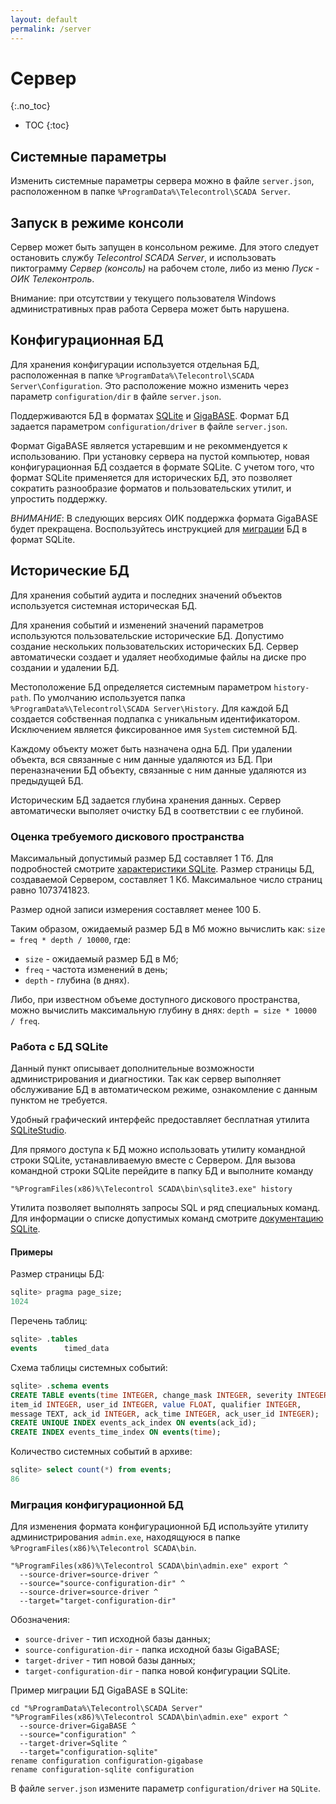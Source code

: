 ```yaml
---
layout: default
permalink: /server
---
```


# Сервер
{:.no_toc}

* TOC
{:toc}


## [](#parameters) Системные параметры

Изменить системные параметры сервера можно в файле `server.json`, расположенном в папке `%ProgramData%\Telecontrol\SCADA Server`.

## [](#console) Запуск в режиме консоли

Сервер может быть запущен в консольном режиме. Для этого следует остановить службу *Telecontrol SCADA Server*, и использовать пиктограмму *Сервер (консоль)* на рабочем столе, либо из меню *Пуск - ОИК Телеконтроль*.

Внимание: при отсутствии у текущего пользователя Windows административных прав работа Сервера может быть нарушена.

## Конфигурационная БД

Для хранения конфигурации используется отдельная БД, расположенная в папке `%ProgramData%\Telecontrol\SCADA Server\Configuration`. Это расположение можно изменить через параметр `configuration/dir` в файле `server.json`.

Поддерживаются БД в форматах [SQLite](https://www.sqlite.org/index.html) и [GigaBASE](http://www.garret.ru/gigabase.html). Формат БД задается параметром `configuration/driver` в файле `server.json`.

Формат GigaBASE является устаревшим и не рекоммендуется к использованию. При установку сервера на пустой компьютер, новая конфигурационная БД создается в формате SQLite. С учетом того, что формат SQLite применяется для исторических БД, это позволяет сократить разнообразие форматов и пользовательских утилит, и упростить поддержку.

*ВНИМАНИЕ*: В следующих версиях ОИК поддержка формата GigaBASE будет прекращена. Воспользуйтесь инструкцией для [миграции](#migration) БД в формат SQLite.

## [](#history)Исторические БД

Для хранения событий аудита и последних значений объектов используется системная историческая БД.

Для хранения событий и изменений значений параметров используются пользовательские исторические БД. Допустимо создание нескольких пользовательских исторических БД. Сервер автоматически создает и удаляет необходимые файлы на диске про создании и удалении БД.

Местоположение БД определяется системным параметром `history-path`. По умолчанию используется папка `%ProgramData%\Telecontrol\SCADA Server\History`. Для каждой БД создается собственная подпапка с уникальным идентификатором. Исключением является фиксированное имя `System` системной БД.

Каждому объекту может быть назначена одна БД. При удалении объекта, вся связанные с ним данные удаляются из БД. При переназначении БД объекту, связанные с ним данные удаляются из предыдущей БД.

Историческим БД задается глубина хранения данных. Сервер автоматически выполяет очистку БД в соответствии с ее глубиной.

### Оценка требуемого дискового пространства

Максимальный допустимый размер БД составляет 1 Тб. Для подробностей смотрите [характеристики SQLite](http://sqlite.org/limits.html). Размер страницы БД, создаваемой Сервером, составляет 1 Кб. Максимальное число страниц равно 1073741823.

Размер одной записи измерения составляет менее 100 Б.

Таким образом, ожидаемый размер БД в Мб можно вычислить как:
`size = freq * depth / 10000`, где:
- `size` - ожидаемый размер БД в Мб;
- `freq` - частота изменений в день;
- `depth` - глубина (в днях).

Либо, при известном объеме доступного дискового пространства, можно вычислить максимальную глубину в днях:
`depth = size * 10000 / freq`.

### Работа с БД SQLite

Данный пункт описывает дополнительные возможности администрирования и диагностики. Так как сервер выполняет обслуживание БД в автоматическом режиме, ознакомление с данным пунктом не требуется.

Удобный графический интерфейс предоставляет бесплатная утилита [SQLiteStudio](https://sqlitestudio.pl/index.rvt).

Для прямого доступа к БД можно использовать утилиту командной строки SQLite, устанавливаемую вместе с Сервером. Для вызова командной строки SQLite перейдите в папку БД и выполните команду

```batch
"%ProgramFiles(x86)%\Telecontrol SCADA\bin\sqlite3.exe" history
```

Утилита позволяет выполнять запросы SQL и ряд специальных команд. Для информации о списке допустимых команд смотрите [документацию SQLite](https://sqlite.org/cli.html).

#### Примеры

Размер страницы БД:

```SQL
sqlite> pragma page_size;
1024
```

Перечень таблиц:

```SQL
sqlite> .tables
events      timed_data
```

Схема таблицы системных событий:

```SQL
sqlite> .schema events
CREATE TABLE events(time INTEGER, change_mask INTEGER, severity INTEGER,
item_id INTEGER, user_id INTEGER, value FLOAT, qualifier INTEGER,
message TEXT, ack_id INTEGER, ack_time INTEGER, ack_user_id INTEGER);
CREATE UNIQUE INDEX events_ack_index ON events(ack_id);
CREATE INDEX events_time_index ON events(time);
```

Количество системных событий в архиве:

```SQL
sqlite> select count(*) from events;
86
```

### [](#migration)Миграция конфигурационной БД

Для изменения формата конфигурационной БД используйте утилиту администрирования `admin.exe`, находящуюся в папке `%ProgramFiles(x86)%\Telecontrol SCADA\bin`.

```batch
"%ProgramFiles(x86)%\Telecontrol SCADA\bin\admin.exe" export ^
  --source-driver=source-driver ^
  --source="source-configuration-dir" ^
  --source-driver=source-driver ^
  --target="target-configuration-dir"
```

Обозначения:
- `source-driver` - тип исходной базы данных;
- `source-configuration-dir` - папка исходной базы GigaBASE;
- `target-driver` - тип новой базы данных;
- `target-configuration-dir` - папка новой конфигурации SQLite.

Пример миграции БД GigaBASE в SQLite:

```batch
cd "%ProgramData%\Telecontrol\SCADA Server"
"%ProgramFiles(x86)%\Telecontrol SCADA\bin\admin.exe" export ^
  --source-driver=GigaBASE ^
  --source="configuration" ^
  --target-driver=Sqlite ^
  --target="configuration-sqlite"
rename configuration configuration-gigabase
rename configuration-sqlite configuration
```

В файле `server.json` измените параметр `configuration/driver` на `SQLite`.
